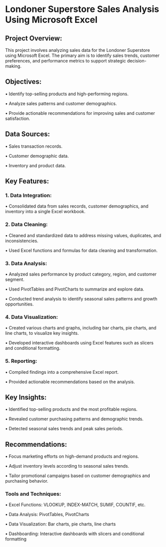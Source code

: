 # Londoner Superstore Sales Analysis Using Microsoft Excel
## Project Overview:
This project involves analyzing sales data for the Londoner Superstore using Microsoft Excel. The primary aim is to identify sales trends, customer preferences, and performance metrics to support strategic decision-making.
##  Objectives:

•	Identify top-selling products and high-performing regions.

•	Analyze sales patterns and customer demographics.

•	Provide actionable recommendations for improving sales and customer satisfaction.

## Data Sources:

•	Sales transaction records.

•	Customer demographic data.

•	Inventory and product data.

## Key Features:

### 1.	Data Integration:
   
•	Consolidated data from sales records, customer demographics, and inventory into a single Excel workbook.
### 2.	Data Cleaning:

•	Cleaned and standardized data to address missing values, duplicates, and inconsistencies.

•	Used Excel functions and formulas for data cleaning and transformation.

### 3.	Data Analysis:

•	Analyzed sales performance by product category, region, and customer segment.

•	Used PivotTables and PivotCharts to summarize and explore data.

•	Conducted trend analysis to identify seasonal sales patterns and growth opportunities.

### 4.	Data Visualization:
   
•	Created various charts and graphs, including bar charts, pie charts, and line charts, to visualize key insights.

•	Developed interactive dashboards using Excel features such as slicers and conditional formatting.

### 5.	Reporting:
   
•	Compiled findings into a comprehensive Excel report.

•	Provided actionable recommendations based on the analysis.

## Key Insights:

•	Identified top-selling products and the most profitable regions.

•	Revealed customer purchasing patterns and demographic trends.

•	Detected seasonal sales trends and peak sales periods.

## Recommendations:

•	Focus marketing efforts on high-demand products and regions.

•	Adjust inventory levels according to seasonal sales trends.

•	Tailor promotional campaigns based on customer demographics and purchasing behavior.

### Tools and Techniques:

•	Excel Functions: VLOOKUP, INDEX-MATCH, SUMIF, COUNTIF, etc.

•	Data Analysis: PivotTables, PivotCharts

•	Data Visualization: Bar charts, pie charts, line charts

•	Dashboarding: Interactive dashboards with slicers and conditional formatting

